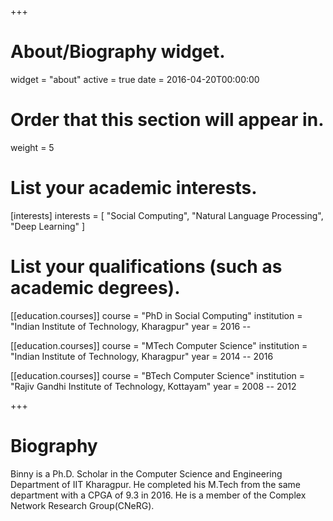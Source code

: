 +++
# About/Biography widget.
widget = "about"
active = true
date = 2016-04-20T00:00:00

# Order that this section will appear in.
weight = 5

# List your academic interests.
[interests]
  interests = [
    "Social Computing",
    "Natural Language Processing",
    "Deep Learning"
  ]

# List your qualifications (such as academic degrees).
[[education.courses]]
  course = "PhD in Social Computing"
  institution = "Indian Institute of Technology, Kharagpur"
  year = 2016 -- 

[[education.courses]]
  course = "MTech Computer Science"
  institution = "Indian Institute of Technology, Kharagpur"
  year = 2014 -- 2016

[[education.courses]]
  course = "BTech Computer Science"
  institution = "Rajiv Gandhi Institute of Technology, Kottayam"
  year = 2008 -- 2012
 
+++

# Biography

Binny is a Ph.D. Scholar in the Computer Science and Engineering Department of IIT Kharagpur. He completed his M.Tech from the same department with a CPGA of 9.3 in 2016. He is a member of the Complex Network Research Group(CNeRG).
